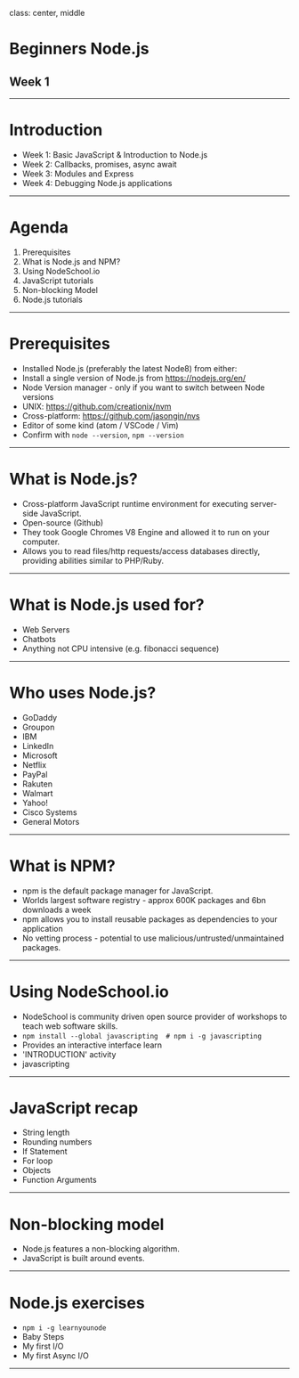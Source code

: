 class: center, middle

# Beginners Node.js
## Week 1

---

# Introduction

 - Week 1: Basic JavaScript & Introduction to Node.js
 - Week 2: Callbacks, promises, async await
 - Week 3: Modules and Express
 - Week 4: Debugging Node.js applications

---

# Agenda

1. Prerequisites
2. What is Node.js and NPM?
3. Using NodeSchool.io
4. JavaScript tutorials
5. Non-blocking Model
6. Node.js tutorials

---

# Prerequisites

- Installed Node.js (preferably the latest Node8) from either:
 - Install a single version of Node.js from https://nodejs.org/en/
 - Node Version manager - only if you want to switch between Node versions
  - UNIX: https://github.com/creationix/nvm
  - Cross-platform: https://github.com/jasongin/nvs
- Editor of some kind (atom / VSCode / Vim)
- Confirm with `node --version`, `npm --version`

---

# What is Node.js?

- Cross-platform JavaScript runtime environment for executing server-side JavaScript.
- Open-source (Github)
- They took Google Chromes V8 Engine and allowed it to run on your computer.
- Allows you to read files/http requests/access databases directly, providing abilities similar to PHP/Ruby.  

---

# What is Node.js used for?

- Web Servers
- Chatbots
- Anything not CPU intensive (e.g. fibonacci sequence)

---
# Who uses Node.js?

- GoDaddy
- Groupon
- IBM
- LinkedIn
- Microsoft
- Netflix
- PayPal
- Rakuten
- Walmart
- Yahoo!
- Cisco Systems
- General Motors
---

# What is NPM?

- npm is the default package manager for JavaScript.
- Worlds largest software registry - approx 600K packages and 6bn downloads a week
- npm allows you to install reusable packages as dependencies to your application
- No vetting process - potential to use malicious/untrusted/unmaintained packages.
---

# Using NodeSchool.io

- NodeSchool is community driven open source provider of workshops to teach web software skills.
- `npm install --global javascripting  # npm i -g javascripting`
- Provides an interactive interface learn
- 'INTRODUCTION' activity
- javascripting
---

# JavaScript recap
- String length
- Rounding numbers
- If Statement
- For loop
- Objects
- Function Arguments

---

# Non-blocking model

- Node.js features a non-blocking algorithm.
- JavaScript is built around events.  

---

# Node.js exercises
- `npm i -g learnyounode`
- Baby Steps
- My first I/O
- My first Async I/O

---
